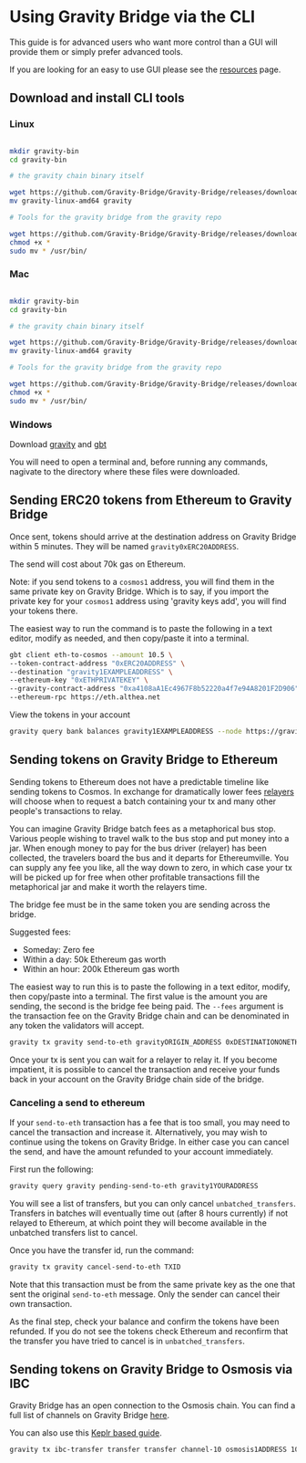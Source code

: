 # Using Gravity Bridge via the CLI

This guide is for advanced users who want more control than a GUI will provide them or simply prefer advanced tools.

If you are looking for an easy to use GUI please see the [resources](resources.md) page.

## Download and install CLI tools

### Linux

```bash

mkdir gravity-bin
cd gravity-bin

# the gravity chain binary itself

wget https://github.com/Gravity-Bridge/Gravity-Bridge/releases/download/v1.5.0/gravity-linux-amd64
mv gravity-linux-amd64 gravity

# Tools for the gravity bridge from the gravity repo

wget https://github.com/Gravity-Bridge/Gravity-Bridge/releases/download/v1.5.0/gbt
chmod +x *
sudo mv * /usr/bin/

```

### Mac

```bash

mkdir gravity-bin
cd gravity-bin

# the gravity chain binary itself

wget https://github.com/Gravity-Bridge/Gravity-Bridge/releases/download/v1.5.0/gravity-darwin-amd64
mv gravity-linux-amd64 gravity

# Tools for the gravity bridge from the gravity repo

wget https://github.com/Gravity-Bridge/Gravity-Bridge/releases/download/v1.5.0/gbt-mac-amd64
chmod +x *
sudo mv * /usr/bin/

```

### Windows

Download [gravity](https://github.com/Gravity-Bridge/Gravity-Bridge/releases/download/v1.5.0/gravity-windows-amd64.exe) and [gbt](https://github.com/Gravity-Bridge/Gravity-Bridge/releases/download/v1.5.0/gbt.exe)

You will need to open a terminal and, before running any commands, nagivate to the directory where these files were downloaded.

## Sending ERC20 tokens from Ethereum to Gravity Bridge

Once sent, tokens should arrive at the destination address on Gravity Bridge within 5 minutes. They will be named `gravity0xERC20ADDRESS`.

The send will cost about 70k gas on Ethereum.

Note: if you send tokens to a `cosmos1` address, you will find them in the same private key on Gravity Bridge. Which is to say, if you import the private key for your `cosmos1` address using 'gravity keys add', you will find your tokens there.

The easiest way to run the command is to paste the following in a text editor, modify as needed, and then copy/paste it into a terminal.

```bash
gbt client eth-to-cosmos --amount 10.5 \
--token-contract-address "0xERC20ADDRESS" \
--destination "gravity1EXAMPLEADDRESS" \
--ethereum-key "0xETHPRIVATEKEY" \
--gravity-contract-address "0xa4108aA1Ec4967F8b52220a4f7e94A8201F2D906" \
--ethereum-rpc https://eth.althea.net
```

View the tokens in your account

```bash
gravity query bank balances gravity1EXAMPLEADDRESS --node https://gravitychain.io:26657
```

## Sending tokens on Gravity Bridge to Ethereum

Sending tokens to Ethereum does not have a predictable timeline like sending tokens to Cosmos. In exchange for dramatically lower fees [relayers](relaying.md) will choose when to request a batch containing your tx and many other people's transactions to relay.

You can imagine Gravity Bridge batch fees as a metaphorical bus stop. Various people wishing to travel walk to the bus stop and put money into a jar. When enough money to pay for the bus driver (relayer) has been collected, the travelers board the bus and it departs for Ethereumville. You can supply any fee you like, all the way down to zero, in which case your tx will be picked up for free when other profitable transactions fill the metaphorical jar and make it worth the relayers time.

The bridge fee must be in the same token you are sending across the bridge.

Suggested fees:

* Someday: Zero fee
* Within a day: 50k Ethereum gas worth
* Within an hour: 200k Ethereum gas worth

The easiest way to run this is to paste the following in a text editor, modify, then copy/paste into a terminal. The first value is the amount you are sending, the second is the bridge fee being paid. The `--fees` argument is the transaction fee on the Gravity Bridge chain and can be denominated in any token the validators will accept.

```bash
gravity tx gravity send-to-eth gravityORIGIN_ADDRESS 0xDESTINATIONONETH <AMOUNTdenom to send e.g. 1000000ugraviton> 500ugraviton --node https://gravitychain.io:26657 --fees 0ugraviton --chain-id gravity-bridge-3
```

Once your tx is sent you can wait for a relayer to relay it. If you become impatient, it is possible to cancel the transaction and receive your funds back in your account on the Gravity Bridge chain side of the bridge.

### Canceling a send to ethereum

If your `send-to-eth` transaction has a fee that is too small, you may need to cancel the transaction and increase it. Alternatively, you may wish to continue using the tokens on Gravity Bridge. In either case you can cancel the send, and have the amount refunded to your account immediately.

First run the following:

```bash
gravity query gravity pending-send-to-eth gravity1YOURADDRESS
```

You will see a list of transfers, but you can only cancel `unbatched_transfers`. Transfers in batches will eventually time out (after 8 hours currently) if not relayed to Ethereum, at which point they will become available in the unbatched transfers list to cancel.

Once you have the transfer id, run the command:

```bash
gravity tx gravity cancel-send-to-eth TXID
```

Note that this transaction must be from the same private key as the one that sent the original `send-to-eth` message. Only the sender can cancel their own transaction.

As the final step, check your balance and confirm the tokens have been refunded. If you do not see the tokens check Ethereum and reconfirm that the transfer you have tried to cancel is in `unbatched_transfers`.

## Sending tokens on Gravity Bridge to Osmosis via IBC

Gravity Bridge has an open connection to the Osmosis chain. You can find a full list of channels on Gravity Bridge [here](https://www.mintscan.io/gravity-bridge/relayers).

You can also use this [Keplr based guide](https://catdotfish.medium.com/getting-started-with-ibc-transfers-276e9ce91e17).

```bash
gravity tx ibc-transfer transfer transfer channel-10 osmosis1ADDRESS 1000000ugraviton --from yourkeyname --chain-id gravity-bridge-3
```
